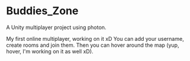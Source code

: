 # Buddies_Zone
A Unity multiplayer project using photon.

My first online multiplayer, working on it xD
You can add your username, create rooms and join them. Then you can hover around the map (yup, hover, I'm working on it as well xD). 
